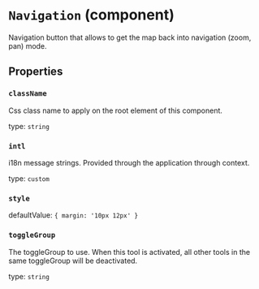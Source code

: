 `Navigation` (component)
========================

Navigation button that allows to get the map back into navigation (zoom, pan) mode.

Properties
----------

### `className`

Css class name to apply on the root element of this component.

type: `string`


### `intl`

i18n message strings. Provided through the application through context.

type: `custom`


### `style`

defaultValue: `{
  margin: '10px 12px'
}`


### `toggleGroup`

The toggleGroup to use. When this tool is activated, all other tools in the same toggleGroup will be deactivated.

type: `string`

